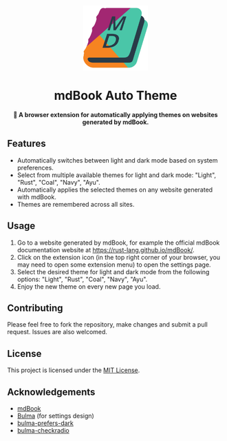 <p align="center">
  <a href="https://github.com/cptpiepmatz/great-on-deck-search">
    <img height="150" src="./icon/icon.svg">
  </a>
</p>
<h1 align="center">mdBook Auto Theme</h1>
<p align="center">
  <b>🎨 A browser extension for automatically applying themes on websites generated by mdBook.</b>
</p>

## Features
- Automatically switches between light and dark mode based on system preferences.
- Select from multiple available themes for light and dark mode: "Light", "Rust", "Coal", "Navy", "Ayu".
- Automatically applies the selected themes on any website generated with mdBook.
- Themes are remembered across all sites.

## Usage
1. Go to a website generated by mdBook, for example the official mdBook documentation website at https://rust-lang.github.io/mdBook/.
2. Click on the extension icon (in the top right corner of your browser, you may need to open some extension menu) to open the settings page.
3. Select the desired theme for light and dark mode from the following options: "Light", "Rust", "Coal", "Navy", "Ayu".
4. Enjoy the new theme on every new page you load.

## Contributing
Please feel free to fork the repository, make changes and submit a pull request. Issues are also welcomed.

## License
This project is licensed under the [MIT License](https://github.com/cptpiepmatz/mdbook-auto-theme/blob/main/LICENSE).

## Acknowledgements
- [mdBook](https://github.com/rust-lang/mdBook)
- [Bulma](https://bulma.io/) (for settings design)
- [bulma-prefers-dark](https://github.com/jloh/bulma-prefers-dark)
- [bulma-checkradio](https://github.com/Wikiki/bulma-checkradio)
